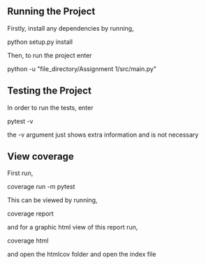 ## Running the Project

Firstly, install any dependencies by running,

python setup.py install

Then, to run the project enter

python -u "file_directory/Assignment 1/src/main.py"

## Testing the Project

In order to run the tests, enter 

pytest -v

the -v argument just shows extra information and is not necessary

## View coverage

First run,

coverage run -m pytest

This can be viewed by running,

coverage report

and for a graphic html view of this report run,

coverage html

and open the htmlcov folder and open the index file